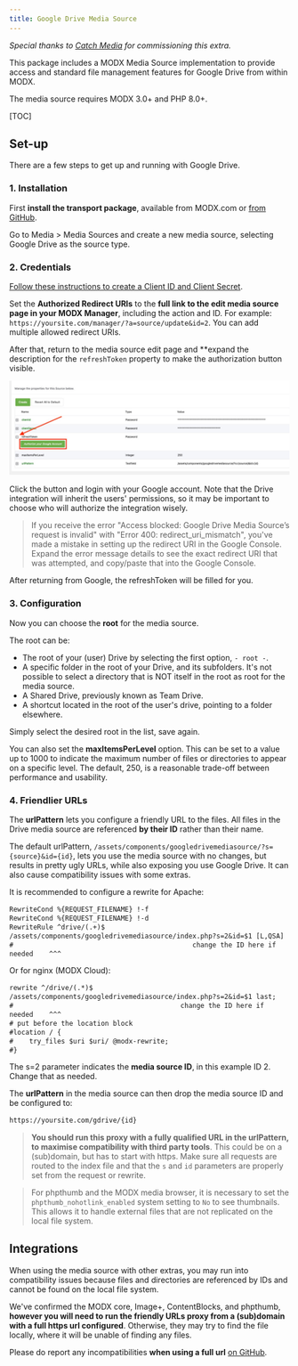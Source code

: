 ```yaml
---
title: Google Drive Media Source
---
```


_Special thanks to [Catch Media](https://catchmedia.no) for commissioning this extra._

This package includes a MODX Media Source implementation to provide access and standard file management features for Google Drive from within MODX.

The media source requires MODX 3.0+ and PHP 8.0+.

[TOC]

## Set-up

There are a few steps to get up and running with Google Drive.

### 1. Installation

First **install the transport package**, available from MODX.com or [from GitHub](https://github.com/modmore/GoogleDriveMediaSource/tree/main/_packages).

Go to Media > Media Sources and create a new media source, selecting Google Drive as the source type.

### 2. Credentials

[Follow these instructions to create a Client ID and Client Secret](https://github.com/ivanvermeyen/laravel-google-drive-demo/blob/master/README/1-getting-your-dlient-id-and-secret.md).

Set the **Authorized Redirect URIs** to the **full link to the edit media source page in your MODX Manager**, including the action and ID. For example: `https://yoursite.com/manager/?a=source/update&id=2`. You can add multiple allowed redirect URIs.

After that, return to the media source edit page and **expand the description for the `refreshToken` property to make the authorization button visible.

![Screenshot of the refresh token property](refresh-token.jpg)

Click the button and login with your Google account. Note that the Drive integration will inherit the users' permissions, so it may be important to choose who will authorize the integration wisely.

> If you receive the error "Access blocked: Google Drive Media Source’s request is invalid" with "Error 400: redirect_uri_mismatch", you've made a mistake in setting up the redirect URI in the Google Console. Expand the error message details to see the exact redirect URI that was attempted, and copy/paste that into the Google Console.

After returning from Google, the refreshToken will be filled for you.

### 3. Configuration

Now you can choose the **root** for the media source.

The root can be:

- The root of your (user) Drive by selecting the first option, `- root -`.
- A specific folder in the root of your Drive, and its subfolders. It's not possible to select a directory that is NOT itself in the root as root for the media source.
- A Shared Drive, previously known as Team Drive.
- A shortcut located in the root of the user's drive, pointing to a folder elsewhere.

Simply select the desired root in the list, save again.

You can also set the **maxItemsPerLevel** option. This can be set to a value up to 1000 to indicate the maximum number of files or directories to appear on a specific level. The default, 250, is a reasonable trade-off between performance and usability.

### 4. Friendlier URLs

The **urlPattern** lets you configure a friendly URL to the files. All files in the Drive media source are referenced **by their ID** rather than their name.

The default urlPattern, `/assets/components/googledrivemediasource/?s={source}&id={id}`, lets you use the media source with no changes, but results in pretty ugly URLs, while also exposing you use Google Drive. It can also cause compatibility issues with some extras.

It is recommended to configure a rewrite for Apache:

```
RewriteCond %{REQUEST_FILENAME} !-f
RewriteCond %{REQUEST_FILENAME} !-d
RewriteRule ^drive/(.+)$ /assets/components/googledrivemediasource/index.php?s=2&id=$1 [L,QSA]
#                                             change the ID here if needed    ^^^
```

Or for nginx (MODX Cloud):

```nginx
rewrite ^/drive/(.*)$ /assets/components/googledrivemediasource/index.php?s=2&id=$1 last;
#                                          change the ID here if needed    ^^^
# put before the location block
#location / {
#    try_files $uri $uri/ @modx-rewrite;
#}
```

The s=2 parameter indicates the **media source ID**, in this example ID 2. Change that as needed.

The **urlPattern** in the media source can then drop the media source ID and be configured to:

```html
https://yoursite.com/gdrive/{id}
```

> **You should run this proxy with a fully qualified URL in the urlPattern, to maximise compatibility with third party tools**. This could be on a (sub)domain, but has to start with https. Make sure all requests are routed to the index file and that the `s` and `id` parameters are properly set from the request or rewrite.

> For phpthumb and the MODX media browser, it is necessary to set the `phpthumb_nohotlink_enabled` system setting to `No` to see thumbnails. This allows it to handle external files that are not replicated on the local file system.

## Integrations

When using the media source with other extras, you may run into compatibility issues because files and directories are referenced by IDs and cannot be found on the local file system.

We've confirmed the MODX core, Image+, ContentBlocks, and phpthumb, **however you will need to run the friendly URLs proxy from a (sub)domain with a full https url configured**. Otherwise, they may try to find the file locally, where it will be unable of finding any files.

Please do report any incompatibilities **when using a full url** [on GitHub](https://github.com/modmore/GoogleDriveMediaSource/issues).


